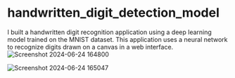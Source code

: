 # handwritten_digit_detection_model
I built a handwritten digit recognition application using a deep learning model trained on the MNIST dataset. This application uses a neural network to recognize digits drawn on a canvas in a web interface.
![Screenshot 2024-06-24 164800](https://github.com/sayantanroy14/handwritten_digit_detection_model/assets/113980685/84b40fa0-f4e1-439b-a228-ad2f1a7ade6f)


![Screenshot 2024-06-24 165047](https://github.com/sayantanroy14/handwritten_digit_detection_model/assets/113980685/3a1bcd8f-b16a-4270-847f-83a1d994df32)
